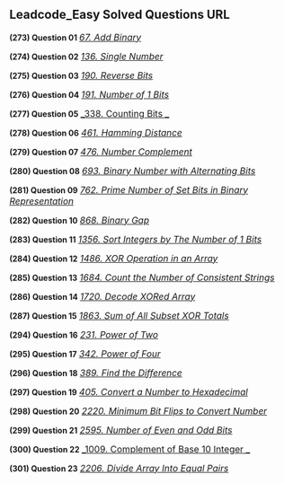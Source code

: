 ## Leadcode_Easy Solved Questions URL

**(273) Question 01** <a href="https://leetcode.com/problems/add-binary/submissions/953862012/" target="_blank" style="font-size: 16px;dispaly:inline-block;">_67. Add Binary_</a> <br/>

**(274) Question 02** <a href="https://leetcode.com/problems/single-number/submissions/954035800/" target="_blank" style="font-size: 16px;dispaly:inline-block;">_136. Single Number_</a> <br/>

**(275) Question 03** <a href="https://leetcode.com/problems/reverse-bits/submissions/980669237/" target="_blank" style="font-size: 16px;dispaly:inline-block;">_190. Reverse Bits_</a> <br/>

**(276) Question 04** <a href="https://leetcode.com/problems/number-of-1-bits/submissions/954048309/" target="_blank" style="font-size: 16px;dispaly:inline-block;">_191. Number of 1 Bits_</a> <br/>

**(277) Question 05** <a href="https://leetcode.com/problems/counting-bits/submissions/981620789/" target="_blank" style="font-size: 16px;dispaly:inline-block;">_338. Counting Bits
_</a> <br/>

**(278) Question 06** <a href="https://leetcode.com/problems/hamming-distance/submissions/984478388/" target="_blank" style="font-size: 16px;dispaly:inline-block;">_461. Hamming Distance_</a> <br/>

**(279) Question 07** <a href="https://leetcode.com/problems/number-complement/submissions/984518872/"  target="_blank" style="font-size: 16px;dispaly:inline-block;">_476. Number Complement_</a> <br/>

**(280) Question 08** <a href="https://leetcode.com/problems/binary-number-with-alternating-bits/submissions/984570934/" target="_blank" style="font-size: 16px;dispaly:inline-block;">_693. Binary Number with Alternating Bits_</a> <br/>

**(281) Question 09** <a href="https://leetcode.com/problems/prime-number-of-set-bits-in-binary-representation/submissions/984635682/" target="_blank" style="font-size: 16px;dispaly:inline-block;">_762. Prime Number of Set Bits in Binary Representation_</a> <br/>

**(282) Question 10** <a href="https://leetcode.com/problems/binary-gap/submissions/984997149/" target="_blank" style="font-size: 16px;dispaly:inline-block;">_868. Binary Gap_</a> <br/>

**(283) Question 11** <a href="https://leetcode.com/problems/sort-integers-by-the-number-of-1-bits/submissions/985022387/" target="_blank" style="font-size: 16px;dispaly:inline-block;">_1356. Sort Integers by The Number of 1 Bits_</a> <br/>

**(284) Question 12** <a href="https://leetcode.com/problems/xor-operation-in-an-array/submissions/985027555/" target="_blank" style="font-size: 16px;dispaly:inline-block;">_1486. XOR Operation in an Array_</a> <br/>

**(285) Question 13** <a href="https://leetcode.com/problems/count-the-number-of-consistent-strings/submissions/985036944/" target="_blank" style="font-size: 16px;dispaly:inline-block;">_1684. Count the Number of Consistent Strings_</a> <br/>

**(286) Question 14** <a href="https://leetcode.com/problems/decode-xored-array/submissions/985069102/" target="_blank" style="font-size: 16px;dispaly:inline-block;">_1720. Decode XORed Array_</a> <br/>

**(287) Question 15** <a href="https://leetcode.com/problems/sum-of-all-subset-xor-totals/submissions/985901318/" target="_blank" style="font-size: 16px;dispaly:inline-block;">_1863. Sum of All Subset XOR Totals_</a> <br/>

**(294) Question 16** <a href="https://leetcode.com/problems/power-of-two/submissions/987527893/" target="_blank" style="font-size: 16px;dispaly:inline-block;">_231. Power of Two_</a> <br/>

**(295) Question 17** <a href="https://leetcode.com/problems/power-of-four/submissions/987562889/" target="_blank" style="font-size: 16px;dispaly:inline-block;">_342. Power of Four_</a> <br/>

**(296) Question 18** <a href="https://leetcode.com/problems/find-the-difference/submissions/987570693/" target="_blank" style="font-size: 16px;dispaly:inline-block;">_389. Find the Difference_</a> <br/>

**(297) Question 19** <a href="https://leetcode.com/problems/convert-a-number-to-hexadecimal/submissions/987618574/" target="_blank" style="font-size: 16px;dispaly:inline-block;">_405. Convert a Number to Hexadecimal_</a> <br/>

**(298) Question 20** <a href="https://leetcode.com/problems/minimum-bit-flips-to-convert-number/submissions/987651285/" target="_blank" style="font-size: 16px;dispaly:inline-block;">_2220. Minimum Bit Flips to Convert Number_</a> <br/>

**(299) Question 21** <a href="https://leetcode.com/problems/number-of-even-and-odd-bits/submissions/987659099/" target="_blank" style="font-size: 16px;dispaly:inline-block;">_2595. Number of Even and Odd Bits_</a> <br/>

**(300) Question 22** <a href="https://leetcode.com/problems/complement-of-base-10-integer/submissions/987742782/" target="_blank" style="font-size: 16px;dispaly:inline-block;">_1009. Complement of Base 10 Integer
_</a> <br/>

**(301) Question 23** <a href="https://leetcode.com/problems/divide-array-into-equal-pairs/submissions/987771354/" target="_blank" style="font-size: 16px;dispaly:inline-block;">_2206. Divide Array Into Equal Pairs_</a> <br/>
